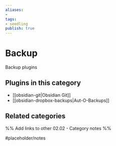 ```yaml
---
aliases:
- 
tags: 
- seedling 
publish: true
---
```



# Backup

Backup plugins

## Plugins in this category

- [[obsidian-git|Obsidian Git]]
- [[obsidian-dropbox-backups|Aut-O-Backups]]

## Related categories

%% Add links to other 02.02 - Category notes %%

#placeholder/notes